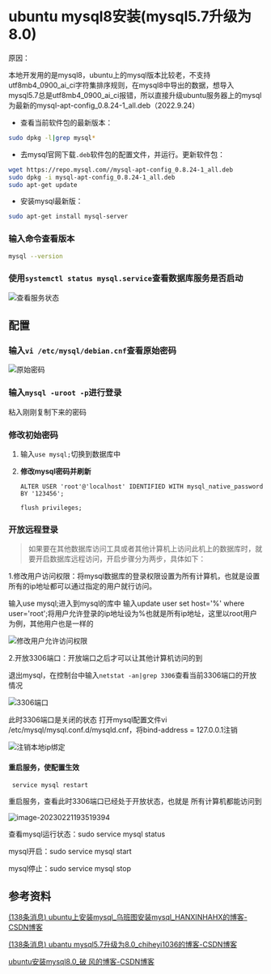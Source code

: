 # ubuntu mysql8安装(mysql5.7升级为8.0)

原因：

本地开发用的是mysql8，ubuntu上的mysql版本比较老，不支持utf8mb4_0900_ai_ci字符集排序规则，在mysql8中导出的数据，想导入mysql5.7总是utf8mb4_0900_ai_ci报错，所以直接升级ubuntu服务器上的mysql为最新的mysql-apt-config_0.8.24-1_all.deb（2022.9.24）

- 查看当前软件包的最新版本：

```bash
sudo dpkg -l|grep mysql*
```

- 去mysql官网下载`.deb`软件包的配置文件，并运行。更新软件包：

```bash
wget https://repo.mysql.com//mysql-apt-config_0.8.24-1_all.deb
sudo dpkg -i mysql-apt-config_0.8.24-1_all.deb
sudo apt-get update
```

- 安装mysql最新版：

```bash
sudo apt-get install mysql-server
```

### 输入命令查看版本

```bash
mysql --version
```

### 使用`systemctl status mysql.service`查看数据库服务是否启动

![查看服务状态 ](https://img-blog.csdnimg.cn/fb4a2ea3899241dab5a65bbdd2d108b2.png)

## 配置

### 输入`vi /etc/mysql/debian.cnf`查看原始密码

![原始密码 ](https://img-blog.csdnimg.cn/9fd9775ae55e4822bcfccbaef18dce12.png)

### 输入`mysql -uroot -p`进行登录

粘入刚刚复制下来的密码

### 修改初始密码

1. 输入`use mysql;`切换到数据库中

2. **修改mysql密码并刷新**

   ```
   ALTER USER 'root'@'localhost' IDENTIFIED WITH mysql_native_password BY '123456';
   
   flush privileges; 
   ```

### 开放远程登录

> 如果要在其他数据库访问工具或者其他计算机上访问此机上的数据库时，就要开启数据库远程访问，开启步骤分为两步，具体如下：

1.修改用户访问权限：将mysql数据库的登录权限设置为所有计算机，也就是设置所有的ip地址都可以通过指定的用户就行访问。

输入use mysql;进入到mysql的库中
输入update user set host='%' where user='root';将用户允许登录的ip地址设为%也就是所有ip地址，这里以root用户为例，其他用户也是一样的

![修改用户允许访问权限 ](https://img-blog.csdnimg.cn/fdfe1415bf354186b8f0905b3ee5e6bc.png)

2.开放3306端口：开放端口之后才可以让其他计算机访问的到

退出mysql，在控制台中输入`netstat -an|grep 3306`查看当前3306端口的开放情况

![3306端口 ](https://img-blog.csdnimg.cn/0fdd3bfd246c433392c34e7a9d4895ce.png)

此时3306端口是关闭的状态
打开mysql配置文件vi /etc/mysql/mysql.conf.d/mysqld.cnf，将bind-address = 127.0.0.1注销

![注销本地ip绑定 ](https://img-blog.csdnimg.cn/39192ebd9d6d4e9d97375ac9b948a7c0.png)

#### 重启服务，使配置生效  

```
 service mysql restart
```

重启服务，查看此时3306端口已经处于开放状态，也就是 所有计算机都能访问到

![image-20230221193519394](E:\typora-imag\image-20230221193519394.png)

查看mysql运行状态：sudo service mysql status

mysql开启：sudo service mysql start

mysql停止：sudo service mysql stop

## 参考资料

[(138条消息) ubuntu上安装mysql_乌班图安装mysql_HANXINHAHX的博客-CSDN博客](https://blog.csdn.net/HANXINHAHX/article/details/125704766?ops_request_misc=&request_id=&biz_id=102&utm_term=ubuntu安装mysql&utm_medium=distribute.pc_search_result.none-task-blog-2~all~sobaiduweb~default-3-125704766.142^v73^insert_down1,201^v4^add_ask,239^v2^insert_chatgpt&spm=1018.2226.3001.4187)

[(138条消息) ubantu mysql5.7升级为8.0_chiheyi1036的博客-CSDN博客](https://blog.csdn.net/chiheyi1036/article/details/100722383?ops_request_misc=&request_id=&biz_id=102&utm_term=ｕｂｕｎｔｕ　ｍｙｓｑｌ５升级到８&utm_medium=distribute.pc_search_result.none-task-blog-2~all~sobaiduweb~default-0-100722383.nonecase&spm=1018.2226.3001.4187)

[ubuntu安装mysql8.0_破 风的博客-CSDN博客](https://blog.csdn.net/qq_38935605/article/details/127509902?ops_request_misc=%7B%22request%5Fid%22%3A%22167696921616782428668166%22%2C%22scm%22%3A%2220140713.130102334.pc%5Fall.%22%7D&request_id=167696921616782428668166&biz_id=0&utm_medium=distribute.pc_search_result.none-task-blog-2~all~first_rank_ecpm_v1~rank_v31_ecpm-17-127509902-null-null.142^v73^insert_down1,201^v4^add_ask,239^v2^insert_chatgpt&utm_term=ubuntu安装mysql&spm=1018.2226.3001.4187)